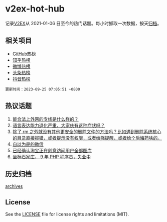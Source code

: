 # v2ex-hot-hub

 记录[V2EX](https://www.v2ex.com/)从 2021-01-06 日至今的热门话题。每小时抓取一次数据，按天[归档](archives)。
 
 ## 相关项目

- [GitHub热榜](https://github.com/lonnyzhang423/github-hot-hub)
- [知乎热榜](https://github.com/lonnyzhang423/zhihu-hot-hub)
- [微博热榜](https://github.com/lonnyzhang423/weibo-hot-hub)
- [头条热榜](https://github.com/lonnyzhang423/toutiao-hot-hub)
- [抖音热榜](https://github.com/lonnyzhang423/douyin-hot-hub)


 `更新时间：2023-09-25 07:05:51 +0800`

## 热议话题

1. [能合法上外网的专线是什么样的？](https://www.v2ex.com/t/976763)
1. [语言表达能力退化严重，大家伙有这种症状吗？](https://www.v2ex.com/t/976621)
1. [除了 rm 之外就没有其他更安全的删除文件的方法吗？比如遇到删除系统核心的目录直接报错，或者提示没有权限，或者给强提醒，或者给个后悔药啥的。](https://www.v2ex.com/t/976664)
1. [自以为是的微信](https://www.v2ex.com/t/976595)
1. [已经确认淘宝正在刻意访问用户全部图库](https://www.v2ex.com/t/976743)
1. [坐标石家庄， 9 年 PHP 程序员，失业中](https://www.v2ex.com/t/976691)

## 历史归档

[archives](archives)

## License

See the [LICENSE](LICENSE) file for license rights and limitations (MIT).
